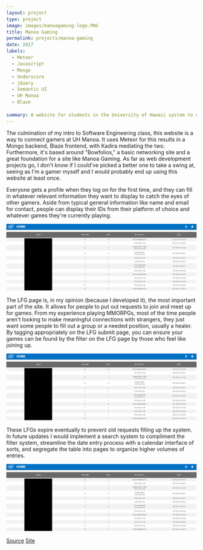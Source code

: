```yaml
---
layout: project
type: project
image: images/manoagaming-logo.PNG
title: Manoa Gaming
permalink: projects/manoa-gaming
date: 2017
labels:
  - Meteor
  - Javascript
  - Mongo
  - Underscore
  - jQuery
  - Semantic UI
  - UH Manoa
  - Blaze
  
summary: A website for students in the University of Hawaii system to use to find people to game with.
---
```


The culmination of my intro to Software Engineering class, this website is a way to connect gamers at UH Manoa. It uses Meteor for this results in a Mongo backend, Blaze frontend, with Kadira mediating the two. Furthermore, it's based around "Bowfolios," a basic networking site and a great foundation for a site like Manoa Gaming. As far as web development projects go, I don't know if I could've picked a better one to take a swing at, seeing as I'm a gamer myself and I would probably end up using this website at least once.

Everyone gets a profile when they log on for the first time, and they can fill in whatever relevant information they want to display to catch the eyes of other gamers. Aside from typical general information like name and email for contact, people can display their IDs from their platform of choice and whatever games they're currently playing. 

<div class="ui images">
  <img class="ui image large rounded" src="../images/nps-homepage.png">
</div>

The LFG page is, in my opinion (because I developed it), the most important part of the site. It allows for people to put out requests to join and meet up for games. From my experience playing MMORPGs, most of the time people aren't looking to make meaningful connections with strangers, they just want some people to fill out a group or a needed position, usually a healer. By tagging appropriately on the LFG submit page, you can ensure your games can be found by the filter on the LFG page by those who feel like joining up. 

<div class="ui images">
  <img class="ui image large rounded" src="../images/nps-homepage.png">
</div>

These LFGs expire eventually to prevent old requests filling up the system. In future updates I would implement a search system to compliment the filter system, streamline the date entry process with a calendar interface of sorts, and segregate the table into pages to organize higher volumes of entries. 

<div class="ui images">
  <img class="ui image large rounded" src="../images/nps-homepage.png">
</div>



[Source](https://github.com/manoagaming/manoagaming)
[Site](http://manoagaming1.meteorapp.com/)
